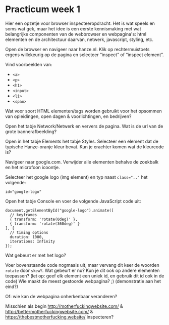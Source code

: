 # Practicum week 1

Hier een opzetje voor browser inspecteeropdracht. Het is wat speels en soms wat gek, maar het idee is een eerste kennismaking met wat belangrijke componenten van de webbrowser en webpagina's: html elementen en de architectuur daarvan, netwerk, javascript, styling, etc. 

Open de browser en navigeer naar hanze.nl. Klik op rechtermuistoets ergens willekeurig op de pagina en selecteer “inspect” of “inspect element”.

Vind voorbeelden van:
- `<a>`
- `<p>`
- `<h1>`
- `<input>`
- `<li>`
- `<span>`

Wat voor soort HTML elementen/tags worden gebruikt voor het opsommen van opleidingen, open dagen & voorlichtingen, en bedrijven?

Open het tabje Network/Netwerk en ververs de pagina. Wat is de url van de grote bannerafbeelding?

Open in het tabje Elements het tabje Styles. Selecteer een element dat de typische Hanze-oranje kleur bevat. Kun je erachter komen wat de kleurcode is?

Navigeer naar google.com. Verwijder alle elementen behalve de zoekbalk en het microfoon icoontje.

Selecteer het google logo (img element) en typ naast ``class=".."`` het volgende: 

    id="google-logo"

Open het tabje Console en voer de volgende JavaScript code uit:

```
document.getElementById("google-logo").animate([
  // keyframes
  { transform: 'rotate(0deg)' },
  { transform: 'rotate(360deg)' }
], {
  // timing options
  duration: 1000,
  iterations: Infinity
});
```
Wat gebeurt er met het logo?

Voer bovenstaande code nogmaals uit, maar vervang dit keer de woorden ``rotate`` door ``skewY``. Wat gebeurt er nu? Kun je dit ook op andere elementen toepassen? (let op: geef elk element een uniek id, en gebruik dit id ook in de code) Wie maakt de meest gestoorde webpagina? ;) (demonstratie aan het eind?)

Of: wie kan de webpagina onherkenbaar veranderen?

Misschien als begin http://motherfuckingwebsite.com/ & http://bettermotherfuckingwebsite.com/ & https://thebestmotherfucking.website/ inspecteren?
